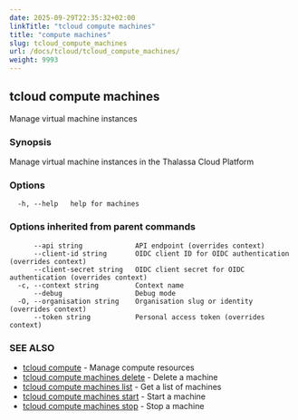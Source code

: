 ```yaml
---
date: 2025-09-29T22:35:32+02:00
linkTitle: "tcloud compute machines"
title: "compute machines"
slug: tcloud_compute_machines
url: /docs/tcloud/tcloud_compute_machines/
weight: 9993
---
```

## tcloud compute machines

Manage virtual machine instances

### Synopsis

Manage virtual machine instances in the Thalassa Cloud Platform

### Options

```
  -h, --help   help for machines
```

### Options inherited from parent commands

```
      --api string             API endpoint (overrides context)
      --client-id string       OIDC client ID for OIDC authentication (overrides context)
      --client-secret string   OIDC client secret for OIDC authentication (overrides context)
  -c, --context string         Context name
      --debug                  Debug mode
  -O, --organisation string    Organisation slug or identity (overrides context)
      --token string           Personal access token (overrides context)
```

### SEE ALSO

* [tcloud compute](/docs/tcloud/tcloud_compute/)	 - Manage compute resources
* [tcloud compute machines delete](/docs/tcloud/tcloud_compute_machines_delete/)	 - Delete a machine
* [tcloud compute machines list](/docs/tcloud/tcloud_compute_machines_list/)	 - Get a list of machines
* [tcloud compute machines start](/docs/tcloud/tcloud_compute_machines_start/)	 - Start a machine
* [tcloud compute machines stop](/docs/tcloud/tcloud_compute_machines_stop/)	 - Stop a machine

